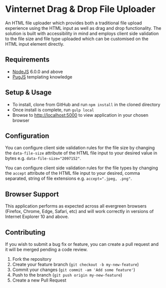 # Vinternet Drag & Drop File Uploader

An HTML file uploader which provides both a traditional file upload experience using the HTML input as well as drag and drop functionality. The solution is built with accessibility in mind and employs client side validation to the file size and file type uploaded which can be customised on the HTML input element directly.

## Requirements

* [NodeJS][nodejs] 6.0.0 and above
* [PugJS][pug] templating knowledge

## Setup & Usage

* To install, clone from GitHub and run `npm install` in the cloned directory
* Once install is complete, run `gulp local`
* Browse to [http://localhost:5000](http://localhost:5000) to view application in your chosen browser

## Configuration

You can configure client side validation rules for the file size by changing the `data-file-size` attribute of the HTML file input to your desired value in bytes e.g. `data-file-size="2097152"`.

You can configure client side validation rules for the file types by changing the `accept` attribute of the HTML file input to your desired, comma separated, string of file extensions e.g. `accept=".jpeg, .png"`.

## Browser Support

This application performs as expected across all evergreen browsers (Firefox, Chrome, Edge, Safari, etc) and will work correctly in versions of Internet Explorer 10 and above.

## Contributing

If you wish to submit a bug fix or feature, you can create a pull request and it will be merged pending a code review.

1. Fork the repository
1. Create your feature branch (`git checkout -b my-new-feature`)
1. Commit your changes (`git commit -am 'Add some feature'`)
1. Push to the branch (`git push origin my-new-feature`)
1. Create a new Pull Request

[nodejs]: http://nodejs.org
[pug]: https://pugjs.org/
